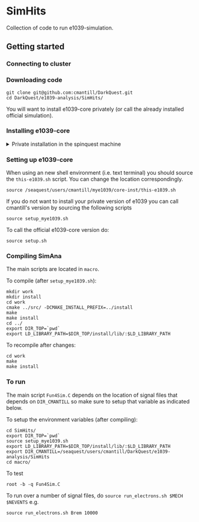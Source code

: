 # SimHits
Collection of code to run e1039-simulation.

## Getting started

### Connecting to cluster

### Downloading code
```
git clone git@github.com:cmantill/DarkQuest.git
cd DarkQuest/e1039-analysis/SimHits/
```

You will want to install e1039-core privately (or call the already installed official simulation).

### Installing e1039-core 

<details><summary>Private installation in the spinquest machine</summary>
<p>
  
  ```bash
  # make directory in your home dir
  cd 
  mkdir mye1039
  
  # clone repo
  git clone git@github.com:cmantill/e1039-core.git
  
  # build and install
  cd /path/to/directory_where_you_download_e1039-core
  ./script/setup-install.sh auto
  source ../core-inst/this-e1039.sh
  ./build.sh
  ```
</p>
</details>

### Setting up e1039-core
When using an new shell environment (i.e. text terminal) you should source the `this-e1039.sh` script.
You can change the location correspondingly.
```
source /seaquest/users/cmantill/mye1039/core-inst/this-e1039.sh
```

If you do not want to install your private version of e1039 you can call cmantill's version by sourcing the following scripts
```
source setup_mye1039.sh
```

To call the official e1039-core version do:
```
source setup.sh
```

### Compiling SimAna
The main scripts are located in `macro`.

To compile (after `setup_mye1039.sh`):
```
mkdir work
mkdir install
cd work
cmake ../src/ -DCMAKE_INSTALL_PREFIX=../install
make
make install
cd ../
export DIR_TOP=`pwd`
export LD_LIBRARY_PATH=$DIR_TOP/install/lib/:$LD_LIBRARY_PATH
```

To recompile after changes:
```
cd work
make
make install
```
### To run

The main script `Fun4Sim.C` depends on the location of signal files that depends on `DIR_CMANTILL` so make sure to setup that variable as indicated below.

To setup the environment variables (after compiling):
```
cd SimHits/
export DIR_TOP=`pwd`
source setup_mye1039.sh
export LD_LIBRARY_PATH=$DIR_TOP/install/lib/:$LD_LIBRARY_PATH
export DIR_CMANTILL=/seaquest/users/cmantill/DarkQuest/e1039-analysis/SimHits
cd macro/
```

To test
```
root -b -q Fun4Sim.C 
```

To run over a number of signal files, do `source run_electrons.sh $MECH $NEVENTS` e.g.
```
source run_electrons.sh Brem 10000
```
